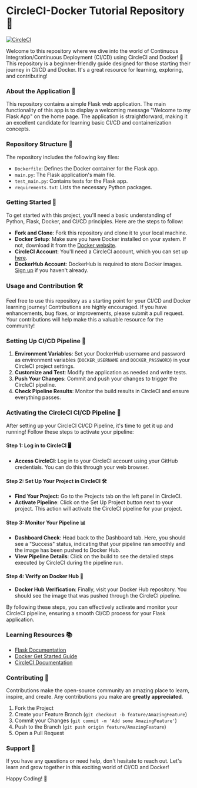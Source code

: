 # CircleCI-Docker Tutorial Repository 🚀

[![CircleCI](https://dl.circleci.com/status-badge/img/circleci/F8dURJPtnQRe7nWNRJJUAy/WPnyukitzk5iL2YD5Ux7vG/tree/main.svg?style=svg&circle-token=97876933f35700a218bd4cd71ebfd00ae572de79)](https://dl.circleci.com/status-badge/redirect/circleci/F8dURJPtnQRe7nWNRJJUAy/WPnyukitzk5iL2YD5Ux7vG/tree/main)

Welcome to this repository where we dive into the world of Continuous Integration/Continuous Deployment (CI/CD) using CircleCI and Docker! 🐳 This repository is a beginner-friendly guide designed for those starting their journey in CI/CD and Docker. It's a great resource for learning, exploring, and contributing!

### About the Application 📝

This repository contains a simple Flask web application. The main functionality of this app is to display a welcoming message "Welcome to my Flask App" on the home page. The application is straightforward, making it an excellent candidate for learning basic CI/CD and containerization concepts.

### Repository Structure 📂

The repository includes the following key files:

- `Dockerfile`: Defines the Docker container for the Flask app.
- `main.py`: The Flask application's main file.
- `test_main.py`: Contains tests for the Flask app.
- `requirements.txt`: Lists the necessary Python packages.

### Getting Started 🌟

To get started with this project, you'll need a basic understanding of Python, Flask, Docker, and CI/CD principles. Here are the steps to follow:

- **Fork and Clone**: Fork this repository and clone it to your local machine.
- **Docker Setup**: Make sure you have Docker installed on your system. If not, download it from the [Docker website](https://www.docker.com/).
- **CircleCI Account**: You'll need a CircleCI account, which you can set up [here](https://circleci.com/).
- **DockerHub Account**: DockerHub is required to store Docker images. [Sign up](https://hub.docker.com/signup) if you haven't already.

### Usage and Contribution 🛠️

Feel free to use this repository as a starting point for your CI/CD and Docker learning journey! Contributions are highly encouraged. If you have enhancements, bug fixes, or improvements, please submit a pull request. Your contributions will help make this a valuable resource for the community!

### Setting Up CI/CD Pipeline 🔄

1. **Environment Variables**: Set your DockerHub username and password as environment variables (`DOCKER_USERNAME` and `DOCKER_PASSWORD`) in your CircleCI project settings.
2. **Customize and Test**: Modify the application as needed and write tests.
3. **Push Your Changes**: Commit and push your changes to trigger the CircleCI pipeline.
4. **Check Pipeline Results**: Monitor the build results in CircleCI and ensure everything passes.

### Activating the CircleCI CI/CD Pipeline 🔄

After setting up your CircleCI CI/CD Pipeline, it's time to get it up and running! Follow these steps to activate your pipeline:

#### Step 1: Log in to CircleCI 🖥️

- **Access CircleCI**: Log in to your CircleCI account using your GitHub credentials. You can do this through your web browser.

#### Step 2: Set Up Your Project in CircleCI 🛠️

- **Find Your Project**: Go to the Projects tab on the left panel in CircleCI.
- **Activate Pipeline**: Click on the Set Up Project button next to your project. This action will activate the CircleCI pipeline for your project.

#### Step 3: Monitor Your Pipeline 📊

- **Dashboard Check**: Head back to the Dashboard tab. Here, you should see a "Success" status, indicating that your pipeline ran smoothly and the image has been pushed to Docker Hub.
- **View Pipeline Details**: Click on the build to see the detailed steps executed by CircleCI during the pipeline run.

#### Step 4: Verify on Docker Hub 🐳

- **Docker Hub Verification**: Finally, visit your Docker Hub repository. You should see the image that was pushed through the CircleCI pipeline.

By following these steps, you can effectively activate and monitor your CircleCI pipeline, ensuring a smooth CI/CD process for your Flask application.

### Learning Resources 📚

- [Flask Documentation](https://flask.palletsprojects.com/)
- [Docker Get Started Guide](https://www.docker.com/get-started)
- [CircleCI Documentation](https://circleci.com/docs/)

### Contributing 🤝

Contributions make the open-source community an amazing place to learn, inspire, and create. Any contributions you make are **greatly appreciated**.

1. Fork the Project
2. Create your Feature Branch (`git checkout -b feature/AmazingFeature`)
3. Commit your Changes (`git commit -m 'Add some AmazingFeature'`)
4. Push to the Branch (`git push origin feature/AmazingFeature`)
5. Open a Pull Request

### Support 💬

If you have any questions or need help, don't hesitate to reach out. Let's learn and grow together in this exciting world of CI/CD and Docker!

Happy Coding! 🎉

